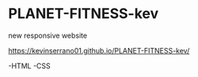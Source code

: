 # PLANET-FITNESS-kev
new responsive website

https://kevinserrano01.github.io/PLANET-FITNESS-kev/

-HTML
-CSS
